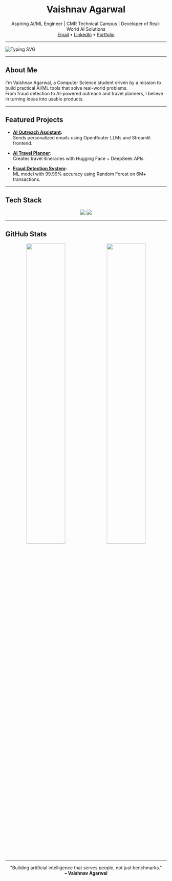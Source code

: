 
<h1 align="center">Vaishnav Agarwal</h1>

<p align="center">
  Aspiring AI/ML Engineer | CMR Technical Campus | Developer of Real-World AI Solutions<br>
  <a href="mailto:agarwalvaishnav007@gmail.com">Email</a> • 
  <a href="https://www.linkedin.com/in/vaishnav-agarwal-9498542b0/">LinkedIn</a> • 
  <a href="https://vaishnav00769.github.io/Portfolio/">Portfolio</a>
</p>

---

<img src="https://readme-typing-svg.herokuapp.com?font=Fira+Code&weight=500&size=22&pause=1000&color=1F6FEB&center=true&vCenter=true&width=435&lines=AI+%2F+ML+Developer;Prompt+Engineer+%7C+LLM+Integration;Streamlit+%7C+Automation+%7C+Python+Lover" alt="Typing SVG" />

---

## About Me

I'm Vaishnav Agarwal, a Computer Science student driven by a mission to build practical AI/ML tools that solve real-world problems.  
From fraud detection to AI-powered outreach and travel planners, I believe in turning ideas into usable products.

---

## Featured Projects

- **[AI Outreach Assistant](https://github.com/Vaishnav00769/automated_AI_outreach):**  
  Sends personalized emails using OpenRouter LLMs and Streamlit frontend.

- **[AI Travel Planner](https://github.com/Vaishnav00769/AI-Travel-Planner):**  
  Creates travel itineraries with Hugging Face + DeepSeek APIs.

- **[Fraud Detection System](https://github.com/Vaishnav00769/Fraud-Detection-System):**  
  ML model with 99.99% accuracy using Random Forest on 6M+ transactions.

---

## Tech Stack

<p align="center">
  <img src="https://skillicons.dev/icons?i=python,cpp,git,streamlit,vscode,latex" />  
  <img src="https://skillicons.dev/icons?i=fastapi,figma,tensorflow,githubactions,linux" />
</p>

---

## GitHub Stats

<p align="center">
  <img src="https://github-readme-stats.vercel.app/api?username=Vaishnav00769&show_icons=true&theme=radical&hide_title=false" width="49%" />
  <img src="https://github-readme-streak-stats.herokuapp.com?user=Vaishnav00769&theme=radical" width="49%" />
</p>

---

<p align="center">
  "Building artificial intelligence that serves people, not just benchmarks."  
  <br><b>– Vaishnav Agarwal</b>
</p>
